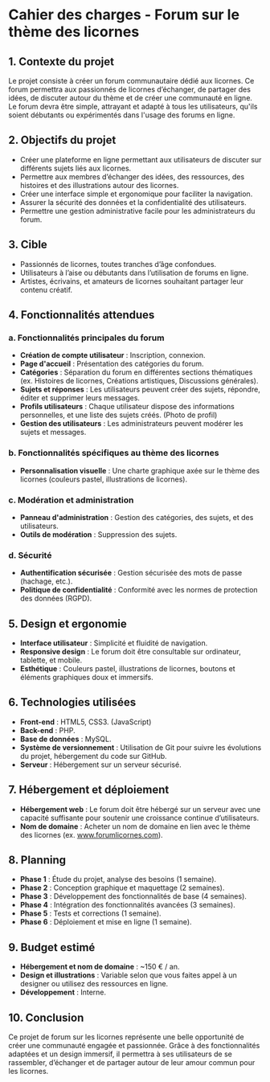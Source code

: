 # Cahier des charges - Forum sur le thème des licornes

## 1. Contexte du projet

Le projet consiste à créer un forum communautaire dédié aux licornes. Ce forum permettra aux passionnés de licornes d’échanger, de partager des idées, de discuter autour du thème et de créer une communauté en ligne. Le forum devra être simple, attrayant et adapté à tous les utilisateurs, qu'ils soient débutants ou expérimentés dans l'usage des forums en ligne.

## 2. Objectifs du projet

- Créer une plateforme en ligne permettant aux utilisateurs de discuter sur différents sujets liés aux licornes.
- Permettre aux membres d’échanger des idées, des ressources, des histoires et des illustrations autour des licornes.
- Créer une interface simple et ergonomique pour faciliter la navigation.
- Assurer la sécurité des données et la confidentialité des utilisateurs.
- Permettre une gestion administrative facile pour les administrateurs du forum.

## 3. Cible

- Passionnés de licornes, toutes tranches d’âge confondues.
- Utilisateurs à l’aise ou débutants dans l’utilisation de forums en ligne.
- Artistes, écrivains, et amateurs de licornes souhaitant partager leur contenu créatif.

## 4. Fonctionnalités attendues

### a. Fonctionnalités principales du forum

- **Création de compte utilisateur** : Inscription, connexion.
- **Page d'accueil** : Présentation des catégories du forum.
- **Catégories** : Séparation du forum en différentes sections thématiques (ex. Histoires de licornes, Créations artistiques, Discussions générales).
- **Sujets et réponses** : Les utilisateurs peuvent créer des sujets, répondre, éditer et supprimer leurs messages.
- **Profils utilisateurs** : Chaque utilisateur dispose des informations personnelles, et une liste des sujets créés. (Photo de profil)
- **Gestion des utilisateurs** : Les administrateurs peuvent modérer les sujets et messages.

### b. Fonctionnalités spécifiques au thème des licornes

- **Personnalisation visuelle** : Une charte graphique axée sur le thème des licornes (couleurs pastel, illustrations de licornes).

### c. Modération et administration

- **Panneau d'administration** : Gestion des catégories, des sujets, et des utilisateurs.
- **Outils de modération** : Suppression des sujets.

### d. Sécurité

- **Authentification sécurisée** : Gestion sécurisée des mots de passe (hachage, etc.).
- **Politique de confidentialité** : Conformité avec les normes de protection des données (RGPD).

## 5. Design et ergonomie

- **Interface utilisateur** : Simplicité et fluidité de navigation.
- **Responsive design** : Le forum doit être consultable sur ordinateur, tablette, et mobile.
- **Esthétique** : Couleurs pastel, illustrations de licornes, boutons et éléments graphiques doux et immersifs.

## 6. Technologies utilisées

- **Front-end** : HTML5, CSS3. (JavaScript)
- **Back-end** : PHP.
- **Base de données** : MySQL.
- **Système de versionnement** : Utilisation de Git pour suivre les évolutions du projet, hébergement du code sur GitHub.
- **Serveur** : Hébergement sur un serveur sécurisé.

## 7. Hébergement et déploiement

- **Hébergement web** : Le forum doit être hébergé sur un serveur avec une capacité suffisante pour soutenir une croissance continue d’utilisateurs.
- **Nom de domaine** : Acheter un nom de domaine en lien avec le thème des licornes (ex. www.forumlicornes.com).

## 8. Planning

- **Phase 1** : Étude du projet, analyse des besoins (1 semaine).
- **Phase 2** : Conception graphique et maquettage (2 semaines).
- **Phase 3** : Développement des fonctionnalités de base (4 semaines).
- **Phase 4** : Intégration des fonctionnalités avancées (3 semaines).
- **Phase 5** : Tests et corrections (1 semaine).
- **Phase 6** : Déploiement et mise en ligne (1 semaine).


## 9. Budget estimé

- **Hébergement et nom de domaine** : ~150 € / an.
- **Design et illustrations** : Variable selon que vous faites appel à un designer ou utilisez des ressources en ligne.
- **Développement** : Interne.

## 10. Conclusion

Ce projet de forum sur les licornes représente une belle opportunité de créer une communauté engagée et passionnée. Grâce à des fonctionnalités adaptées et un design immersif, il permettra à ses utilisateurs de se rassembler, d’échanger et de partager autour de leur amour commun pour les licornes.
